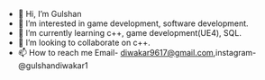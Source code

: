- 👋 Hi, I’m Gulshan
- 👀 I’m interested in game development, software development.
- 🌱 I’m currently learning c++, game development(UE4), SQL.
- 💞️ I’m looking to collaborate on c++.
- 📫 How to reach me  Email- diwakar9617@gmail.com,instagram- @gulshandiwakar1

<!---
Gulshan0/Gulshan0 is a ✨ special ✨ repository because its `README.md` (this file) appears on your GitHub profile.
You can click the Preview link to take a look at your changes.
--->
